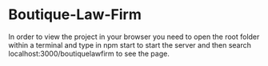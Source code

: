 # Boutique-Law-Firm

In order to view the project in your browser you need to open the root folder within a terminal and type in npm start to start the server and then search localhost:3000/boutiquelawfirm to see the page.
